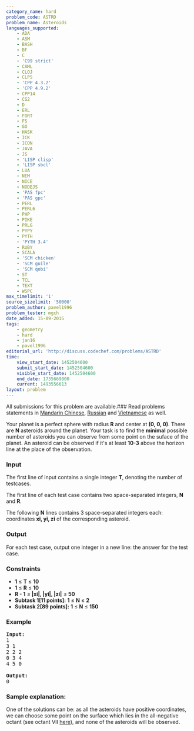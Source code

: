 ```yaml
---
category_name: hard
problem_code: ASTRD
problem_name: Asteroids
languages_supported:
    - ADA
    - ASM
    - BASH
    - BF
    - C
    - 'C99 strict'
    - CAML
    - CLOJ
    - CLPS
    - 'CPP 4.3.2'
    - 'CPP 4.9.2'
    - CPP14
    - CS2
    - D
    - ERL
    - FORT
    - FS
    - GO
    - HASK
    - ICK
    - ICON
    - JAVA
    - JS
    - 'LISP clisp'
    - 'LISP sbcl'
    - LUA
    - NEM
    - NICE
    - NODEJS
    - 'PAS fpc'
    - 'PAS gpc'
    - PERL
    - PERL6
    - PHP
    - PIKE
    - PRLG
    - PYPY
    - PYTH
    - 'PYTH 3.4'
    - RUBY
    - SCALA
    - 'SCM chicken'
    - 'SCM guile'
    - 'SCM qobi'
    - ST
    - TCL
    - TEXT
    - WSPC
max_timelimit: '1'
source_sizelimit: '50000'
problem_author: pavel1996
problem_tester: mgch
date_added: 15-09-2015
tags:
    - geometry
    - hard
    - jan16
    - pavel1996
editorial_url: 'http://discuss.codechef.com/problems/ASTRD'
time:
    view_start_date: 1452504600
    submit_start_date: 1452504600
    visible_start_date: 1452504600
    end_date: 1735669800
    current: 1493556613
layout: problem
---
```

All submissions for this problem are available.###  Read problems statements in [Mandarin Chinese](http://www.codechef.com/download/translated/JAN16/mandarin/ASTRD.pdf), [Russian](http://www.codechef.com/download/translated/JAN16/russian/ASTRD.pdf) and [Vietnamese](http://www.codechef.com/download/translated/JAN16/vietnamese/ASTRD.pdf) as well.

Your planet is a perfect sphere with radius **R** and center at **(0, 0, 0)**. There are **N** asteroids around the planet. Your task is to find the **minimal** possible number of asteroids you can observe from some point on the suface of the planet. An asteroid can be observed if it's at least **10-3** above the horizon line at the place of the observation.

### Input

The first line of input contains a single integer **T**, denoting the number of testcases.

The first line of each test case contains two space-separated integers, **N** and **R**.

The following **N** lines contains 3 space-separated integers each: coordinates **xi, yi, zi** of the corresponding asteroid.

### Output

For each test case, output one integer in a new line: the answer for the test case.

### Constraints

- **1** ≤ **T** ≤ **10**
- **1** ≤ **R** ≤ **10**
- **R - 1** ≤ **|xi|, |yi|, |zi|** ≤ **50**
- **Subtask 1\[11 points\]:** **1** ≤ **N** ≤ **2**
- **Subtask 2\[89 points\]:** **1** ≤ **N** ≤ **150**

### Example

<pre><b>Input:</b>
1
3 1
2 2 2
0 3 4
4 5 0

<b>Output:</b>
0
</pre>
### Sample explanation:

One of the solutions can be: as all the asteroids have positive coordinates, we can choose some point on the surface which lies in the all-negative octant (see octant VII [here](https://en.wikipedia.org/wiki/Octant_%28solid_geometry%29)), and none of the asteroids will be observed.
